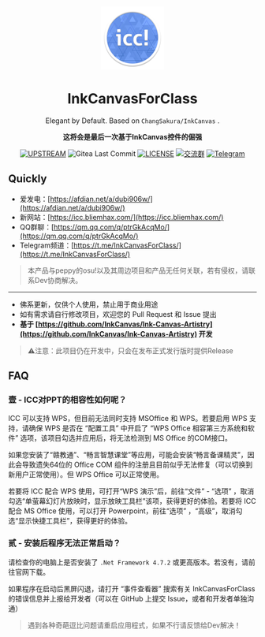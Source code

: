 <div align="center">

<img src="icc.png" width="128">

# InkCanvasForClass

Elegant by Default. Based on `ChangSakura/InkCanvas` .

**这将会是最后一次基于InkCanvas控件的倔强**

[![UPSTREAM](https://img.shields.io/badge/UpStream-InkCanvas%2FInk--Canvas--Artistry-purple.svg "LICENSE")](https://github.com/InkCanvas/Ink-Canvas-Artistry)
![Gitea Last Commit](https://img.shields.io/gitea/last-commit/kriastans/InkCanvasForClass?gitea_url=https%3A%2F%2Fgitea.bliemhax.com%2F)
[![LICENSE](https://img.shields.io/badge/License-GPL--3.0-red.svg "LICENSE")](https://gitea.bliemhax.com/kriastans/InkCanvasForClass/src/branch/master/LICENSE)
[![交流群](https://img.shields.io/badge/-%E4%BA%A4%E6%B5%81%E7%BE%A4%20825759306-blue?style=flat&logo=TencentQQ)]()
[![Telegram](https://img.shields.io/badge/-Telegram%20@InkCanvasForClass-blue?style=flat&logo=Telegram)](https://t.me/InkCanvasForClass)

</div>

## Quickly
- 爱发电：[https://afdian.net/a/dubi906w/](https://afdian.net/a/dubi906w/)<br/>
- 新网站：[https://icc.bliemhax.com/](https://icc.bliemhax.com/)
- QQ群聊：[https://qm.qq.com/q/ptrGkAcqMo/](https://qm.qq.com/q/ptrGkAcqMo/)
- Telegram频道：[https://t.me/InkCanvasForClass/](https://t.me/InkCanvasForClass/)

> 本产品与peppy的osu!以及其周边项目和产品无任何关联，若有侵权，请联系Dev协商解决。

---

- 佛系更新，仅供个人使用，禁止用于商业用途<br/>
- 如有需求请自行修改项目，欢迎您的 Pull Request 和 Issue 提出 <br/>
- **基于 [https://github.com/InkCanvas/Ink-Canvas-Artistry](https://github.com/InkCanvas/Ink-Canvas-Artistry) 开发**

> ⚠️注意：此项目仍在开发中，只会在发布正式发行版时提供Release

## FAQ

### 壹 - ICC对PPT的相容性如何呢？

ICC 可以支持 WPS，但目前无法同时支持 MSOffice 和 WPS。若要启用 WPS 支持，请确保 WPS 是否在 “配置工具” 中开启了 “WPS Office 相容第三方系统和软件” 选项，该项目勾选并应用后，将无法检测到 MS Office 的COM接口。

如果您安装了“赣教通”、“畅言智慧课堂”等应用，可能会安装“畅言备课精灵”，因此会导致遗失64位的 Office COM 组件的注册且目前似乎无法修复（可以切换到新用户正常使用）。但 WPS Office 可以正常使用。

若要将 ICC 配合 WPS 使用，可打开“WPS 演示”后，前往“文件” - “选项” ，取消勾选“单萤幕幻灯片放映时，显示放映工具栏”该项，获得更好的体验。若要将 ICC 配合 MS Office 使用，可以打开 Powerpoint，前往“选项” ，“高级”，取消勾选“显示快捷工具栏”，获得更好的体验。

### 贰 - **安装后**程序无法正常启动？
请检查你的电脑上是否安装了 `.Net Framework 4.7.2` 或更高版本。若没有，请前往官网下载。

如果程序在启动后黑屏闪退，请打开 “事件查看器” 搜索有关 InkCanvasForClass 的错误信息并上报给开发者（可以在 GitHub 上提交 Issue，或者和开发者单独沟通）

> 遇到各种奇葩逗比问题请重启应用程式，如果不行请反馈给Dev解决！